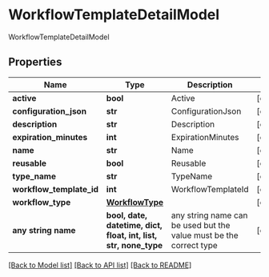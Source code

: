 # WorkflowTemplateDetailModel

WorkflowTemplateDetailModel

## Properties
Name | Type | Description | Notes
------------ | ------------- | ------------- | -------------
**active** | **bool** | Active | [optional] 
**configuration_json** | **str** | ConfigurationJson | [optional] 
**description** | **str** | Description | [optional] 
**expiration_minutes** | **int** | ExpirationMinutes | [optional] 
**name** | **str** | Name | [optional] 
**reusable** | **bool** | Reusable | [optional] 
**type_name** | **str** | TypeName | [optional] 
**workflow_template_id** | **int** | WorkflowTemplateId | [optional] 
**workflow_type** | [**WorkflowType**](WorkflowType.md) |  | [optional] 
**any string name** | **bool, date, datetime, dict, float, int, list, str, none_type** | any string name can be used but the value must be the correct type | [optional]

[[Back to Model list]](../README.md#documentation-for-models) [[Back to API list]](../README.md#documentation-for-api-endpoints) [[Back to README]](../README.md)


